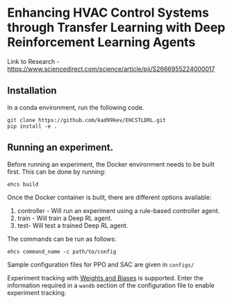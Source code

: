 # Enhancing HVAC Control Systems through Transfer Learning with Deep Reinforcement Learning Agents

Link to Research - https://www.sciencedirect.com/science/article/pii/S2666955224000017

## Installation

In a conda environment, run the following code.

```
git clone https://github.com/kad99kev/EHCSTLDRL.git
pip install -e .
```

## Running an experiment.
Before running an experiment, the Docker environment needs to be built first. This can be done by running:
```
ehcs build
```

Once the Docker container is built, there are different options available:
1. controller - Will run an experiment using a rule-based controller agent.
2. train - Will train a Deep RL agent.
3. test- Will test a trained Deep RL agent.

The commands can be run as follows:
```
ehcs command_name -c path/to/config
```

Sample configuration files for PPO and SAC are given in `configs/`

Experiment tracking with [Weights and Biases](https://wandb.ai/site) is supported. Enter the information required in a `wandb` section of the configuration file to enable experiment tracking.
